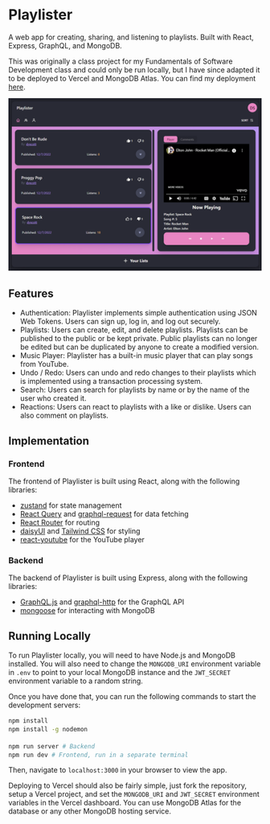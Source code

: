 # Playlister
A web app for creating, sharing, and listening to playlists. Built with React, Express, GraphQL, and MongoDB. 

This was originally a class project for my Fundamentals of Software Development class and could only be run locally, but I have since adapted it to be deployed to Vercel and MongoDB Atlas. You can find my deployment [here](https://playlister.dyscott.xyz/).

![](images/image.png)

## Features
- Authentication: Playlister implements simple authentication using JSON Web Tokens. Users can sign up, log in, and log out securely.
- Playlists: Users can create, edit, and delete playlists. Playlists can be published to the public or be kept private. Public playlists can no longer be edited but can be duplicated by anyone to create a modified version.
- Music Player: Playlister has a built-in music player that can play songs from YouTube.
- Undo / Redo: Users can undo and redo changes to their playlists which is implemented using a transaction processing system.
- Search: Users can search for playlists by name or by the name of the user who created it.
- Reactions: Users can react to playlists with a like or dislike. Users can also comment on playlists.

## Implementation

### Frontend
The frontend of Playlister is built using React, along with the following libraries:
- [zustand](https://github.com/pmndrs/zustand) for state management
- [React Query](https://github.com/TanStack/query) and [graphql-request](https://github.com/jasonkuhrt/graphql-request) for data fetching
- [React Router](https://github.com/remix-run/react-router) for routing
- [daisyUI](https://github.com/saadeghi/daisyui) and [Tailwind CSS](https://tailwindcss.com/) for styling
- [react-youtube](https://github.com/tjallingt/react-youtube) for the YouTube player

### Backend
The backend of Playlister is built using Express, along with the following libraries:
- [GraphQL.js](https://github.com/graphql/graphql-js) and [graphql-http](https://github.com/graphql/graphql-http) for the GraphQL API
- [mongoose](https://github.com/Automattic/mongoose) for interacting with MongoDB

## Running Locally
To run Playlister locally, you will need to have Node.js and MongoDB installed. You will also need to change the `MONGODB_URI` environment variable in `.env` to point to your local MongoDB instance and the `JWT_SECRET` environment variable to a random string.

Once you have done that, you can run the following commands to start the development servers:
```bash
npm install
npm install -g nodemon

npm run server # Backend
npm run dev # Frontend, run in a separate terminal
```
Then, navigate to `localhost:3000` in your browser to view the app.

Deploying to Vercel should also be fairly simple, just fork the repository, setup a Vercel project, and set the `MONGODB_URI` and `JWT_SECRET` environment variables in the Vercel dashboard. You can use MongoDB Atlas for the database or any other MongoDB hosting service.
